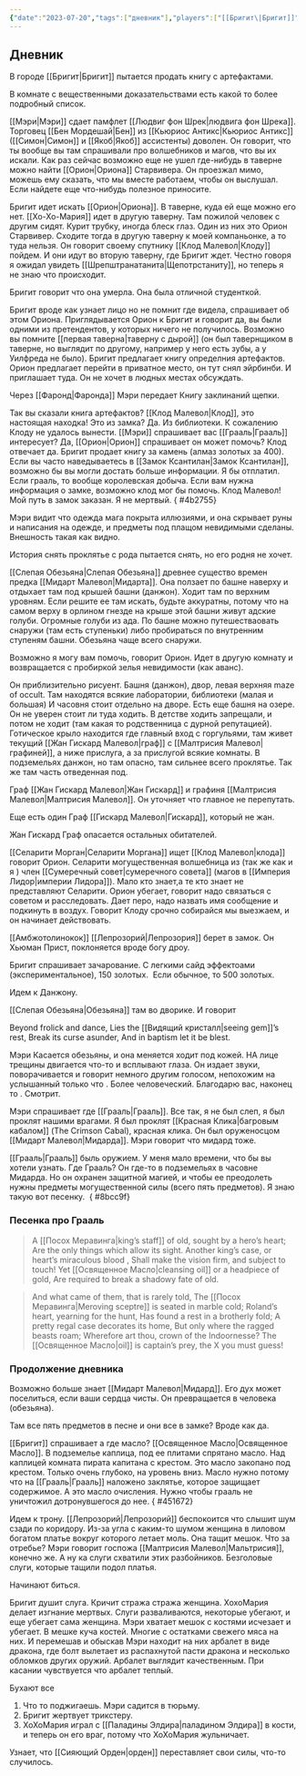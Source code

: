 ```yaml
---
{"date":"2023-07-20","tags":["дневник"],"players":["[[Бригит\|Бригит]]","[[Мэри\|Мэри]]","[[Хо-Хо-Мария\|Хо-Хо-Мария]]","[[Амбжотолинокок\|Амбжотолинокок]]"],"campaign":"GG Dungeon","metadated":true,"dg-publish":true,"previous-session":"[[6 июля 2023]]","next-session":"[[27 июля 2023]]","permalink":"/20-iyulya-2023/","dgPassFrontmatter":true}
---
```



## Дневник
В городе [[Бригит\|Бригит]] пытается продать книгу с артефактами.

В комнате с вещественными доказательствами есть какой то более подробный список.

[[Мэри\|Мэри]] сдает памфлет [[Людвиг фон Шрек\|людвига фон Шрека]]. Торговец [[Бен Мордешай\|Бен]] из [[Кьюриос Антикс\|Кьюриос Антикс]] ([[Симон\|Симон]] и [[Якоб\|Якоб]] ассистенты) доволен. Он говорит, что ты вообще вы там спрашивали про волшебников и магов, что вы их искали. Как раз сейчас возможно еще не ушел где-нибудь в таверне можно найти [[Орион\|Ориона]] Старвивера. Он проезжал мимо, можешь ему сказать, что мы вместе работаем, чтобы он выслушал. Если найдете еще что-нибудь полезное приносите.

Бригит идет искать [[Орион\|Ориона]]. В таверне, куда ей еще можно его нет. [[Хо-Хо-Мария]] идет в другую таверну. Там пожилой человек с другим сидят. Курит трубку, иногда блеск глаз. Один из них это Орион Старвивер. Сходите тогда в другую таверну к моей компаньонке, а то туда нельзя. Он говорит своему спутнику [[Клод Малевол\|Клоду]] пойдем. И они идут во вторую таверну, где Бригит ждет. Честно говоря я ожидал увидеть [[Шрепштранатанита\|Щепотрстаниту]], но теперь я  не знаю что происходит.

Бригит говорит что она умерла. Она была отличной студенткой.

Бригит вроде как узнает лицо но не помнит где видела, спрашивает об этом Ориона. Приглядывается Орион к Бригит и говорит да, вы были одними из претендентов, у которых ничего не получилось. Возможно вы помните [[первая таверна\|таверну с дырой]] (он был тавернщиком в таверне, но выглядит по другому, например у него есть зубы, а у Уилфреда не было). Бригит предлагает книгу определния артефактов. Орион предлагает перейти в приватное место, он тут снял эйрбинби. И приглашает туда. Он не хочет в людных местах обсуждать.

Через [[Фаронд\|Фаронда]] Мэри передает Книгу заклинаний щепки.

Так вы сказали книга артефактов? [[Клод Малевол\|Клод]], это настоящая находка! Это из замка? Да. Из библиотеки. К сожалению Клоду не удалось вынести. [[Мэри]] спрашивает вас [[Грааль\|Грааль]] интересует? Да, [[Орион\|Орион]] спрашивает он может помочь? Клод отвечает да. Бригит продает книгу за камень (алмаз золотых за 400). Если вы часто наведываетесь в [[Замок Ксантилан\|Замок Ксантилан]], возможно бы вы могли достать больше информации. Я бы отплатил. Если грааль, то вообще королевская добыча. Если вам нужна информация о замке, возможно клод мог бы помочь. Клод Малевол! Мой путь в замок заказан. Я не мертвый.
{ #4b2755}


Мэри видит что одежда мага покрыта иллюзиями, и она скрывает руны и написания на одежде, и предметы под плащом невидимыми сделаны. Внешность такая как видно.

История снять проклятье с рода пытается снять, но его родня не хочет.

[[Слепая Обезьяна\|Слепая Обезьяна]] древнее существо времен предка [[Мидарт Малевол\|Мидарта]]. Она ползает по башне наверху и отдыхает там под крышей башни (данжон). Ходит там по верхним уровням. Если решите ее там искать, будьте аккуратны, потому что на самом верху в орлином гнезде на крыше этой башни живут адские голуби. Огромные голуби из ада. По башне можно путешестваовать снаружи (там есть ступеньки) либо пробираться по внутренним ступеням башни. Обезьяна чаще всего снаружи.

Возможно я могу вам помочь, говорит Орион. Идет в другую комнату и возвращается с пробиркой зелья невидимости (как аванс).

Он приблизительно рисуент. Башня (данжон), двор, левая верхняя maze of occult. Там находятся всякие лаборатории, библиотеки (малая и большая) И часовня стоит отдельно на дворе. Есть еще башня на озере. Он не уверен стоит ли туда ходить. В детстве ходить запрещали, и потом не ходит (там какая то родственница с дурной репутацией). Готическое крыло находится где главный вход с горгульями, там живет текущий [[Жан Гискард Малевол\|граф]] с [[Малтрисия Малевол\|графиней]], а ниже прислуга, а за прислугой всякие комнаты. В подземельях данжон, но там опасно, там сильнее всего проклятье. Так же там часть отведенная под.

Граф [[Жан Гискард Малевол\|Жан Гискард]] и графиня [[Малтрисия Малевол\|Малтрисия Малевол]]. Он уточняет что главное не перепутать.

Еще есть один Граф [[Гискард Малевол\|Гискард]], который не жан.

Жан Гискард Граф опасается остальных обитателей.

[[Селарити Морган\|Селарити Моргана]] ищет [[Клод Малевол\|клода]] говорит Орион. Селарити могущественная волшебница из (так же как и я ) член [[Сумеречный совет\|сумеречного совета]] (магов в [[Империя Лидор\|империи Лидора]]). Мало кто знает,а те кто знает не представляют Селарити. Орион убегает, говорит надо связаться с советом и расследовать. Дает перо, надо назвать имя сообщение и подкинуть в воздух. Говорит Клоду срочно собирайся мы выезжаем, и он начинает действовать.

[[Амбжотолинокок]] [[Лепрозорий\|Лепрозория]] берет в замок. Он Хьюман Прист, поклоняется вроде богу дроу.

Бригит спрашивает зачарование. С легкими сайд эффектоами (экспериментальное), 150 золотых.  Если обычное, то 500 золотых.

Идем к Данжону.

[[Слепая Обезьяна\|Обезьяна]] там во дворике. И говорит

Beyond frolick and dance, Lies the [[Видящий кристалл\|seeing gem]]’s rest, Break its curse asunder, And in baptism let it be blest.

Мэри Касается обезьяны, и она меняется ходит под кожей. НА лице трещины двигается что-то и всплывают глаза. Он издает звуки, поворачивается и говорит немного другим голосом, непохожим на услышанный только что . Более человеческий. Благодарю вас, наконец то . Смотрит.

Мэри спрашивает где [[Грааль\|Грааль]]. Все так, я не был слеп, я был проклят нашими врагами. Я был проклят [[Красная Клика\|багровым кабалом]] (The Crimson Cabal), красная клика. Он был оруженосцом [[Мидарт Малевол\|Мидарда]]. Мэри говорит что мидард тоже.

[[Грааль\|Грааль]] быль оружием. У меня мало времени, что бы вы хотели узнать. Где Грааль? Он где-то в подземельях в часовне Мидарда. Но он охранен защитной магией, и чтобы ее преодолеть нужны предметы могущественной силы (всего пять предметов). Я знаю такую вот песенку. 
{ #8bcc9f}


### Песенка про Грааль

>A [[Посох Меравинга\|king’s staff]] of old, sought by a hero’s heart;
>Are the only things which allow its sight.
>Another king’s case, or heart’s miraculous blood ,
>Shall make the vision firm, and subject to touch!
>Yet [[Освященное Масло\|cleansing oil]] or a headpiece of gold,
>Are required to break a shadowy fate of old.

>And what came of them, that is rarely told,
>The [[Посох Меравинга\|Meroving sceptre]] is seated in marble cold;
>Roland’s heart, yearning for the hunt,
>Has found a rest in a brotherly fold;
>A pretty regal case decorates its home,
>But only where the ragged beasts roam;
>Wherefore art thou, crown of the Indoornesse?
>The [[Освященное Масло\|oil]] is captain’s prey, the X you must guess!

### Продолжение дневника

Возможно больше знает [[Мидарт Малевол\|Мидард]]. Его дух может поселиться, если ваши сердца чисты. Он превращается в человека (обезьяна).

Там все пять предметов в песне и они все в замке? Вроде как да.

[[Бригит]] спрашивает а где масло? [[Освященное Масло\|Освященное Масло]]. В подземелье каплица, под ее плитами спрятано масло. Над каплицей комната пирата капитана с крестом. Это масло закопано под крестом. Только очень глубоко, на уровень вниз. Масло нужно потому что на [[Грааль\|Грааль]] наложено заклятье, которое защищает содержимое. А это масло очисления. Нужно чтобы грааль не уничтожил дотронувшегося до нее.
{ #451672}


Идем к трону. [[Лепрозорий\|Лепрозорий]] беспокоится что слышит шум сзади по коридору. Из-за угла с каким-то шумом женщина в лиловом богатом платье вокруг которого летает моль. Она тащит мешок. Что за отребье? Мэри говорит госпожа [[Малтрисия Малевол\|Мальтрисия]], конечно же. А ну ка слуги схватили этих разбойников. Безголовые слуги, которые тащили подол платья.

Начинают биться.

Бригит душит слуга. Кричит стража стража женщина. ХохоМария делает изгнание мертвых. Слуги разваливаются, некоторые убегают, и еще убегает сама женщина. Мэри хватает мешок с костями исчезает и убегает. В мешке куча костей. Многие с остатками свежего мяса на них. И перемешав и обыскав Мэри находит на них арбалет в виде дракона, где болт вылетает из распахнутой пасти дракона и несколько обломков других оружий. Арбалет выглядит качественным. При касании чувствуется что арбалет теплый.

Бухают все

1. Что то поджигаешь. Мэри садится в тюрьму.
2. Бригит жертвует трикстеру.
3. ХоХоМария играл с [[Паладины Элдира\|паладином Элдира]] в кости, и теперь он его враг, потому что ХоХоМария жульничает.

Узнает, что [[Сияющий Орден\|орден]] переставляет свои силы, что-то случилось.